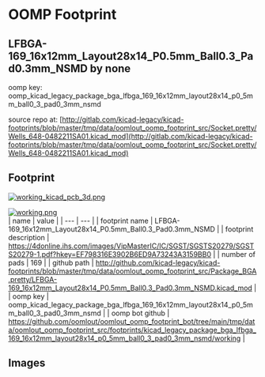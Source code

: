 # OOMP Footprint  
## LFBGA-169_16x12mm_Layout28x14_P0.5mm_Ball0.3_Pad0.3mm_NSMD  by none  
  
oomp key: oomp_kicad_legacy_package_bga_lfbga_169_16x12mm_layout28x14_p0_5mm_ball0_3_pad0_3mm_nsmd  
  
source repo at: [http://gitlab.com/kicad-legacy/kicad-footprints/blob/master/tmp/data/oomlout_oomp_footprint_src/Socket.pretty/Wells_648-0482211SA01.kicad_mod](http://gitlab.com/kicad-legacy/kicad-footprints/blob/master/tmp/data/oomlout_oomp_footprint_src/Socket.pretty/Wells_648-0482211SA01.kicad_mod)  
## Footprint  
  
[![working_kicad_pcb_3d.png](working_kicad_pcb_3d_600.png)](working_kicad_pcb_3d.png)  
  
[![working.png](working_600.png)](working.png)  
| name | value | 
| --- | --- | 
| footprint name | LFBGA-169_16x12mm_Layout28x14_P0.5mm_Ball0.3_Pad0.3mm_NSMD | 
| footprint description | https://4donline.ihs.com/images/VipMasterIC/IC/SGST/SGSTS20279/SGSTS20279-1.pdf?hkey=EF798316E3902B6ED9A73243A3159BB0 | 
| number of pads | 169 | 
| github path | http://github.com/kicad-legacy/kicad-footprints/blob/master/tmp/data/oomlout_oomp_footprint_src/Package_BGA.pretty/LFBGA-169_16x12mm_Layout28x14_P0.5mm_Ball0.3_Pad0.3mm_NSMD.kicad_mod | 
| oomp key | oomp_kicad_legacy_package_bga_lfbga_169_16x12mm_layout28x14_p0_5mm_ball0_3_pad0_3mm_nsmd | 
| oomp bot github | https://github.com/oomlout/oomlout_oomp_footprint_bot/tree/main/tmp/data/oomlout_oomp_footprint_src/footprints/kicad_legacy_package_bga_lfbga_169_16x12mm_layout28x14_p0_5mm_ball0_3_pad0_3mm_nsmd/working | 
## Images  
